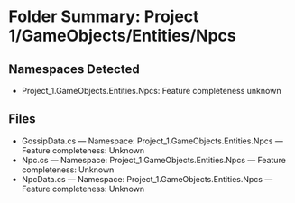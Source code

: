 # Folder Summary: Project 1/GameObjects/Entities/Npcs

## Namespaces Detected
- Project_1.GameObjects.Entities.Npcs: Feature completeness unknown

## Files
- GossipData.cs — Namespace: Project_1.GameObjects.Entities.Npcs — Feature completeness: Unknown
- Npc.cs — Namespace: Project_1.GameObjects.Entities.Npcs — Feature completeness: Unknown
- NpcData.cs — Namespace: Project_1.GameObjects.Entities.Npcs — Feature completeness: Unknown
